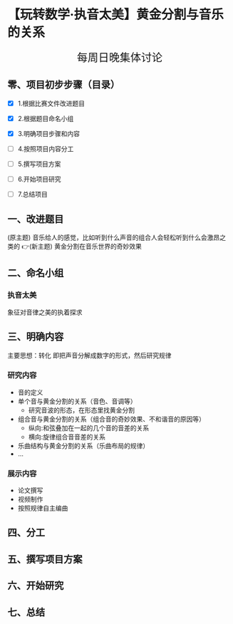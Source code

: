 # 【玩转数学·执音太美】黄金分割与音乐的关系
<center><font size=5px>每周日晚集体讨论</font></center>

## 零、项目初步步骤（目录）

- [x]  1.根据比赛文件改进题目
- [x]  2.根据题目命名小组
- [x]  3.明确项目步骤和内容
- [ ]  4.按照项目内容分工
- [ ]  5.撰写项目方案
- [ ]  6.开始项目研究
- [ ]  7.总结项目


## 一、改进题目

(原主题)	音乐给人的感觉，比如听到什么声音的组合人会轻松听到什么会激昂之类的
👉(新主题)	黄金分割在音乐世界的奇妙效果

## 二、命名小组

### **执音太美**
象征对音律之美的执着探求

## 三、明确内容

主要思想：转化
即把声音分解成数字的形式，然后研究规律

### 研究内容
- 音的定义
- 单个音与黄金分割的关系（音色、音调等）
	+ 研究音波的形态，在形态里找黄金分割
- 组合音与黄金分割的关系（组合音的奇妙效果、不和谐音的原因等）
	+ 纵向:和弦叠加在一起的几个音的音差的关系
	+ 横向:旋律组合音音差的关系
- 乐曲结构与黄金分割的关系（乐曲布局的规律）
- ...
### 展示内容
- 论文撰写
- 视频制作
- 按照规律自主编曲

## 四、分工

## 五、撰写项目方案

## 六、开始研究

## 七、总结
